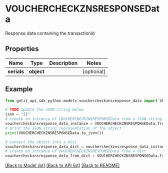 # VOUCHERCHECKZNSRESPONSEData

Response data containing the transactionId

## Properties

Name | Type | Description | Notes
------------ | ------------- | ------------- | -------------
**serials** | **object** |  | [optional] 

## Example

```python
from gotit_api_sdk_python.models.vouchercheckznsresponse_data import VOUCHERCHECKZNSRESPONSEData

# TODO update the JSON string below
json = "{}"
# create an instance of VOUCHERCHECKZNSRESPONSEData from a JSON string
vouchercheckznsresponse_data_instance = VOUCHERCHECKZNSRESPONSEData.from_json(json)
# print the JSON string representation of the object
print(VOUCHERCHECKZNSRESPONSEData.to_json())

# convert the object into a dict
vouchercheckznsresponse_data_dict = vouchercheckznsresponse_data_instance.to_dict()
# create an instance of VOUCHERCHECKZNSRESPONSEData from a dict
vouchercheckznsresponse_data_from_dict = VOUCHERCHECKZNSRESPONSEData.from_dict(vouchercheckznsresponse_data_dict)
```
[[Back to Model list]](../README.md#documentation-for-models) [[Back to API list]](../README.md#documentation-for-api-endpoints) [[Back to README]](../README.md)


